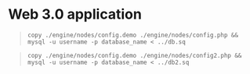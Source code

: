 # Web 3.0 application

> `сopy ./engine/nodes/config.demo ./engine/nodes/config.php && mysql -u username -p database_name < ../db.sq`  
 
> `сopy ./engine/nodes/config.demo ./engine/nodes/config2.php && mysql -u username -p database_name < ../db2.sq`  